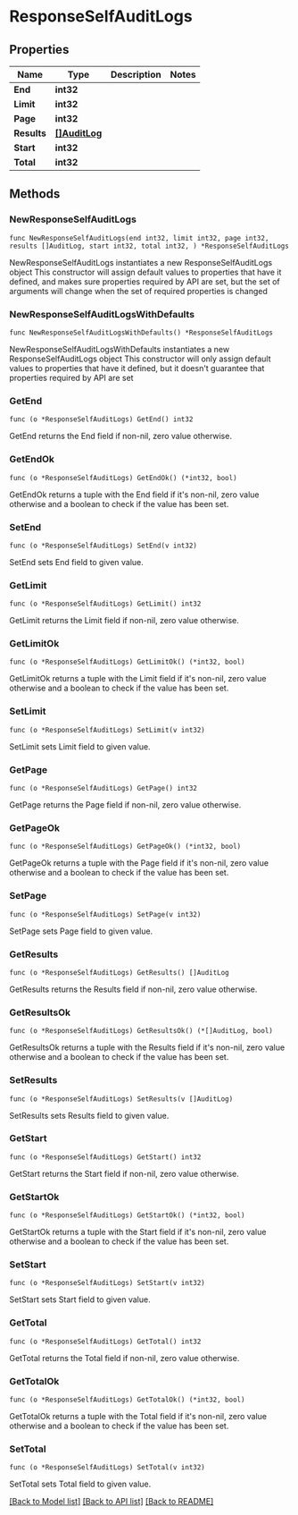 # ResponseSelfAuditLogs

## Properties

Name | Type | Description | Notes
------------ | ------------- | ------------- | -------------
**End** | **int32** |  | 
**Limit** | **int32** |  | 
**Page** | **int32** |  | 
**Results** | [**[]AuditLog**](AuditLog.md) |  | 
**Start** | **int32** |  | 
**Total** | **int32** |  | 

## Methods

### NewResponseSelfAuditLogs

`func NewResponseSelfAuditLogs(end int32, limit int32, page int32, results []AuditLog, start int32, total int32, ) *ResponseSelfAuditLogs`

NewResponseSelfAuditLogs instantiates a new ResponseSelfAuditLogs object
This constructor will assign default values to properties that have it defined,
and makes sure properties required by API are set, but the set of arguments
will change when the set of required properties is changed

### NewResponseSelfAuditLogsWithDefaults

`func NewResponseSelfAuditLogsWithDefaults() *ResponseSelfAuditLogs`

NewResponseSelfAuditLogsWithDefaults instantiates a new ResponseSelfAuditLogs object
This constructor will only assign default values to properties that have it defined,
but it doesn't guarantee that properties required by API are set

### GetEnd

`func (o *ResponseSelfAuditLogs) GetEnd() int32`

GetEnd returns the End field if non-nil, zero value otherwise.

### GetEndOk

`func (o *ResponseSelfAuditLogs) GetEndOk() (*int32, bool)`

GetEndOk returns a tuple with the End field if it's non-nil, zero value otherwise
and a boolean to check if the value has been set.

### SetEnd

`func (o *ResponseSelfAuditLogs) SetEnd(v int32)`

SetEnd sets End field to given value.


### GetLimit

`func (o *ResponseSelfAuditLogs) GetLimit() int32`

GetLimit returns the Limit field if non-nil, zero value otherwise.

### GetLimitOk

`func (o *ResponseSelfAuditLogs) GetLimitOk() (*int32, bool)`

GetLimitOk returns a tuple with the Limit field if it's non-nil, zero value otherwise
and a boolean to check if the value has been set.

### SetLimit

`func (o *ResponseSelfAuditLogs) SetLimit(v int32)`

SetLimit sets Limit field to given value.


### GetPage

`func (o *ResponseSelfAuditLogs) GetPage() int32`

GetPage returns the Page field if non-nil, zero value otherwise.

### GetPageOk

`func (o *ResponseSelfAuditLogs) GetPageOk() (*int32, bool)`

GetPageOk returns a tuple with the Page field if it's non-nil, zero value otherwise
and a boolean to check if the value has been set.

### SetPage

`func (o *ResponseSelfAuditLogs) SetPage(v int32)`

SetPage sets Page field to given value.


### GetResults

`func (o *ResponseSelfAuditLogs) GetResults() []AuditLog`

GetResults returns the Results field if non-nil, zero value otherwise.

### GetResultsOk

`func (o *ResponseSelfAuditLogs) GetResultsOk() (*[]AuditLog, bool)`

GetResultsOk returns a tuple with the Results field if it's non-nil, zero value otherwise
and a boolean to check if the value has been set.

### SetResults

`func (o *ResponseSelfAuditLogs) SetResults(v []AuditLog)`

SetResults sets Results field to given value.


### GetStart

`func (o *ResponseSelfAuditLogs) GetStart() int32`

GetStart returns the Start field if non-nil, zero value otherwise.

### GetStartOk

`func (o *ResponseSelfAuditLogs) GetStartOk() (*int32, bool)`

GetStartOk returns a tuple with the Start field if it's non-nil, zero value otherwise
and a boolean to check if the value has been set.

### SetStart

`func (o *ResponseSelfAuditLogs) SetStart(v int32)`

SetStart sets Start field to given value.


### GetTotal

`func (o *ResponseSelfAuditLogs) GetTotal() int32`

GetTotal returns the Total field if non-nil, zero value otherwise.

### GetTotalOk

`func (o *ResponseSelfAuditLogs) GetTotalOk() (*int32, bool)`

GetTotalOk returns a tuple with the Total field if it's non-nil, zero value otherwise
and a boolean to check if the value has been set.

### SetTotal

`func (o *ResponseSelfAuditLogs) SetTotal(v int32)`

SetTotal sets Total field to given value.



[[Back to Model list]](../README.md#documentation-for-models) [[Back to API list]](../README.md#documentation-for-api-endpoints) [[Back to README]](../README.md)


